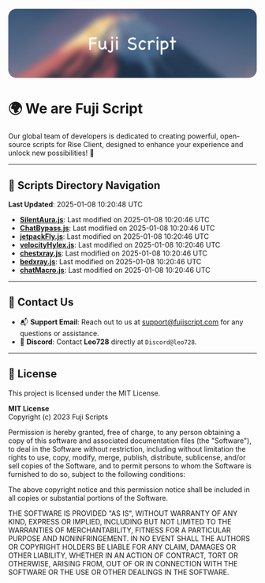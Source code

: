 ![Banner](.github/b.webp)

# 🌍 **We are Fuji Script**

Our global team of developers is dedicated to creating powerful, open-source scripts for Rise Client, designed to enhance your experience and unlock new possibilities! 🌟

---
<!-- SCRIPTS_NAVIGATION_START -->
## 📂 **Scripts Directory Navigation**

**Last Updated**: 2025-01-08 10:20:48 UTC

- **[SilentAura.js](scripts/SilentAura.js)**: Last modified on 2025-01-08 10:20:46 UTC
- **[ChatBypass.js](scripts/ChatBypass.js)**: Last modified on 2025-01-08 10:20:46 UTC
- **[jetpackFly.js](scripts/jetpackFly.js)**: Last modified on 2025-01-08 10:20:46 UTC
- **[velocityHylex.js](scripts/velocityHylex.js)**: Last modified on 2025-01-08 10:20:46 UTC
- **[chestxray.js](scripts/chestxray.js)**: Last modified on 2025-01-08 10:20:46 UTC
- **[bedxray.js](scripts/bedxray.js)**: Last modified on 2025-01-08 10:20:46 UTC
- **[chatMacro.js](scripts/chatMacro.js)**: Last modified on 2025-01-08 10:20:46 UTC

<!-- SCRIPTS_NAVIGATION_END -->

---

## 💬 **Contact Us**  
- 📬 **Support Email**: Reach out to us at [support@fujiscript.com](mailto:support@fujiscript.com) for any questions or assistance.  
- 💬 **Discord**: Contact **Leo728** directly at `Discord@leo728`.

---

## 📜 **License**

This project is licensed under the MIT License.  

**MIT License**  
Copyright (c) 2023 Fuji Scripts  

Permission is hereby granted, free of charge, to any person obtaining a copy of this software and associated documentation files (the "Software"), to deal in the Software without restriction, including without limitation the rights to use, copy, modify, merge, publish, distribute, sublicense, and/or sell copies of the Software, and to permit persons to whom the Software is furnished to do so, subject to the following conditions:  

The above copyright notice and this permission notice shall be included in all copies or substantial portions of the Software.  

THE SOFTWARE IS PROVIDED "AS IS", WITHOUT WARRANTY OF ANY KIND, EXPRESS OR IMPLIED, INCLUDING BUT NOT LIMITED TO THE WARRANTIES OF MERCHANTABILITY, FITNESS FOR A PARTICULAR PURPOSE AND NONINFRINGEMENT. IN NO EVENT SHALL THE AUTHORS OR COPYRIGHT HOLDERS BE LIABLE FOR ANY CLAIM, DAMAGES OR OTHER LIABILITY, WHETHER IN AN ACTION OF CONTRACT, TORT OR OTHERWISE, ARISING FROM, OUT OF OR IN CONNECTION WITH THE SOFTWARE OR THE USE OR OTHER DEALINGS IN THE SOFTWARE.  
